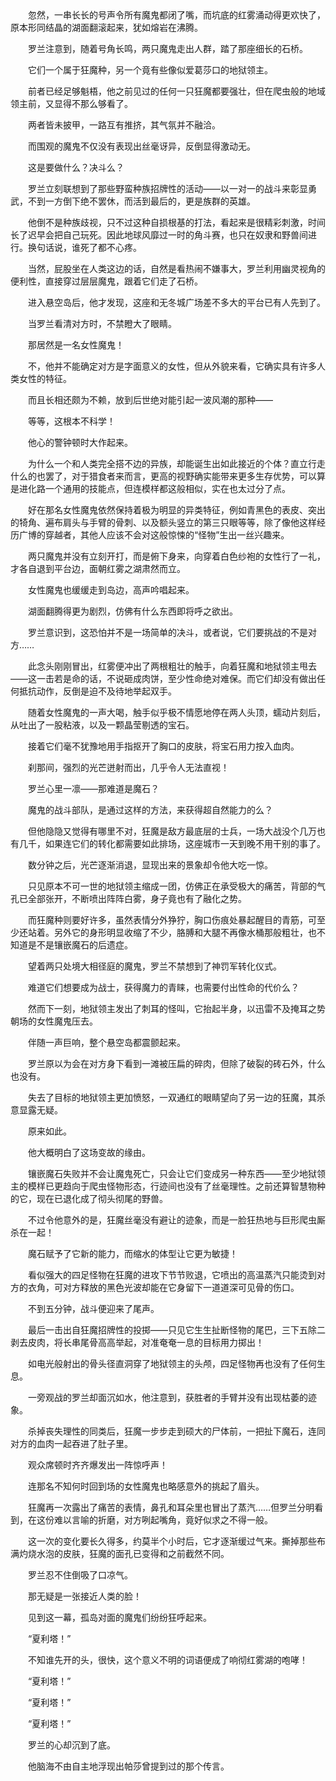 　　

　　忽然，一串长长的号声令所有魔鬼都闭了嘴，而坑底的红雾涌动得更欢快了，原本形同结晶的湖面翻滚起来，犹如熔岩在沸腾。

　　罗兰注意到，随着号角长鸣，两只魔鬼走出人群，踏了那座细长的石桥。

　　它们一个属于狂魔种，另一个竟有些像似爱葛莎口的地狱领主。

　　前者已经足够魁梧，他之前见过的任何一只狂魔都要强壮，但在爬虫般的地域领主前，又显得不那么够看了。

　　两者皆未披甲，一路互有推挤，其气氛并不融洽。

　　而围观的魔鬼不仅没有表现出丝毫讶异，反倒显得激动无。

　　这是要做什么？决斗么？

　　罗兰立刻联想到了那些野蛮种族招牌性的活动――以一对一的战斗来彰显勇武，不到一方倒下绝不罢休，而活到最后的，更是族群的英雄。

　　他倒不是种族歧视，只不过这种自损根基的打法，看起来是很精彩刺激，时间长了迟早会把自己玩死。因此地球风靡过一时的角斗赛，也只在奴隶和野兽间进行。换句话说，谁死了都不心疼。

　　当然，屁股坐在人类这边的话，自然是看热闹不嫌事大，罗兰利用幽灵视角的便利性，直接穿过层层魔鬼，跟着它们走了石桥。

　　进入悬空岛后，他才发现，这座和无冬城广场差不多大的平台已有人先到了。

　　当罗兰看清对方时，不禁瞪大了眼睛。

　　那居然是一名女性魔鬼！

　　不，他并不能确定对方是字面意义的女性，但从外貌来看，它确实具有许多人类女性的特征。

　　而且长相还颇为不赖，放到后世绝对能引起一波风潮的那种――

　　等等，这根本不科学！

　　他心的警钟顿时大作起来。

　　为什么一个和人类完全搭不边的异族，却能诞生出如此接近的个体？直立行走什么的也罢了，对于猎食者来而言，更高的视野确实能带来更多生存优势，可以算是进化路一个通用的技能点，但连模样都这般相似，实在也太过分了点。

　　好在那名女性魔鬼依然保持着极为明显的异类特征，例如青黑色的表皮、突出的犄角、遍布肩头与手臂的骨刺、以及额头竖立的第三只眼等等，除了像他这样经历广博的穿越者，其他人应该不会对这般惊悚的“怪物”生出一丝兴趣来。

　　两只魔鬼并没有立刻开打，而是俯下身来，向穿着白色纱袍的女性行了一礼，才各自退到平台边，面朝红雾之湖肃然而立。

　　女性魔鬼也缓缓走到岛边，高声吟唱起来。

　　湖面翻腾得更为剧烈，仿佛有什么东西即将呼之欲出。

　　罗兰意识到，这恐怕并不是一场简单的决斗，或者说，它们要挑战的不是对方……

　　此念头刚刚冒出，红雾便冲出了两根粗壮的触手，向着狂魔和地狱领主甩去――这一击若是命的话，不说砸成肉饼，至少性命绝对难保。而它们却没有做出任何抵抗动作，反倒是迫不及待地举起双手。

　　随着女性魔鬼的一声大喝，触手似乎极不情愿地停在两人头顶，蠕动片刻后，从吐出了一股粘液，以及一颗晶莹剔透的宝石。

　　接着它们毫不犹豫地用手指抠开了胸口的皮肤，将宝石用力按入血肉。

　　刹那间，强烈的光芒迸射而出，几乎令人无法直视！

　　罗兰心里一凛――那难道是魔石？

　　魔鬼的战斗部队，是通过这样的方法，来获得超自然能力的么？

　　但他隐隐又觉得有哪里不对，狂魔是敌方最底层的士兵，一场大战没个几万也有几千，如果连它们的转化都需要如此排场，这座城市一天到晚不用干别的事了。

　　数分钟之后，光芒逐渐消退，显现出来的景象却令他大吃一惊。

　　只见原本不可一世的地狱领主缩成一团，仿佛正在承受极大的痛苦，背部的气孔已全部张开，不断喷出阵阵白雾，身子竟也有了融化之势。

　　而狂魔种则要好许多，虽然表情分外狰狞，胸口伤痕处暴起醒目的青筋，可至少还站着。另外它的身形明显收缩了不少，胳膊和大腿不再像水桶那般粗壮，也不知道是不是镶嵌魔石的后遗症。

　　望着两只处境大相径庭的魔鬼，罗兰不禁想到了神罚军转化仪式。

　　难道它们想要成为战士，获得魔力的青睐，也需要付出性命的代价么？

　　然而下一刻，地狱领主发出了刺耳的怪叫，它抬起半身，以迅雷不及掩耳之势朝场的女性魔鬼压去。

　　伴随一声巨响，整个悬空岛都震颤起来。

　　罗兰原以为会在对方身下看到一滩被压扁的碎肉，但除了破裂的砖石外，什么也没有。

　　失去了目标的地狱领主更加愤怒，一双通红的眼睛望向了另一边的狂魔，其杀意显露无疑。

　　原来如此。

　　他大概明白了这场变故的缘由。

　　镶嵌魔石失败并不会让魔鬼死亡，只会让它们变成另一种东西――至少地狱领主的模样已更趋向于爬虫怪物形态，行迹间也没有了丝毫理性。之前还算智慧物种的它，现在已退化成了彻头彻尾的野兽。

　　不过令他意外的是，狂魔丝毫没有避让的迹象，而是一脸狂热地与巨形爬虫厮杀在一起！

　　魔石赋予了它新的能力，而缩水的体型让它更为敏捷！

　　看似强大的四足怪物在狂魔的进攻下节节败退，它喷出的高温蒸汽只能烫到对方的衣角，可对方释放的黑色光波却能在它身留下一道道深可见骨的伤口。

　　不到五分钟，战斗便迎来了尾声。

　　最后一击出自狂魔招牌性的投掷――只见它生生扯断怪物的尾巴，三下五除二剥去皮肉，将长串尾骨高高举起，对准奄奄一息的目标用力掷出！

　　如电光般射出的骨头径直洞穿了地狱领主的头颅，四足怪物再也没有了任何生息。

　　一旁观战的罗兰却面沉如水，他注意到，获胜者的手臂并没有出现枯萎的迹象。

　　杀掉丧失理性的同类后，狂魔一步步走到硕大的尸体前，一把扯下魔石，连同对方的血肉一起吞进了肚子里。

　　观众席顿时齐齐爆发出一阵惊呼声！

　　连那名不知何时回到场的女性魔鬼也略感意外的挑起了眉头。

　　狂魔再一次露出了痛苦的表情，鼻孔和耳朵里也冒出了蒸汽……但罗兰分明看到，在这份难以言喻的折磨，对方咧起嘴角，竟好似求之不得一般。

　　这一次的变化要长久得多，约莫半个小时后，它才逐渐缓过气来。撕掉那些布满灼烧水泡的皮肤，狂魔的面孔已变得和之前截然不同。

　　罗兰忍不住倒吸了口凉气。

　　那无疑是一张接近人类的脸！

　　见到这一幕，孤岛对面的魔鬼们纷纷狂呼起来。

　　“夏利塔！”

　　不知谁先开的头，很快，这个意义不明的词语便成了响彻红雾湖的咆哮！

　　“夏利塔！”

　　“夏利塔！”

　　“夏利塔！”

　　罗兰的心却沉到了底。

　　他脑海不由自主地浮现出帕莎曾提到过的那个传言。

　　
